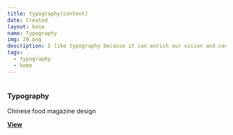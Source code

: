 ```yaml
---
title: typography(content)
date: Created
layout: base
name: Typography
img: 20.png
description: I like typography because it can enrich our vision and convey people's information in time through careful design.
tags:
  - typography
  - home
---
```

<section class="grid">    
    <article class="card">
      <div class="card__img"><img src="/images/images/6.png" alt=""></div>
      <div class="card__content">
        <h1 class="card__header">Typography</h1>
        <p class="card__text">Chinese food magazine design</p>
        <a href="/typography" class="card__btn"><strong>View</strong></a> 
      </div>
    </article>
 </section>